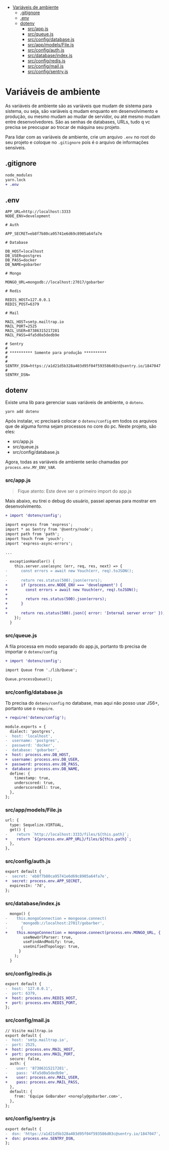 <!-- TOC -->

- [Variáveis de ambiente](#variáveis-de-ambiente)
  - [.gitignore](#gitignore)
  - [.env](#env)
  - [dotenv](#dotenv)
    - [src/app.js](#srcappjs)
    - [src/queue.js](#srcqueuejs)
    - [src/config/database.js](#srcconfigdatabasejs)
    - [src/app/models/File.js](#srcappmodelsfilejs)
    - [src/config/auth.js](#srcconfigauthjs)
    - [src/database/index.js](#srcdatabaseindexjs)
    - [src/config/redis.js](#srcconfigredisjs)
    - [src/config/mail.js](#srcconfigmailjs)
    - [src/config/sentry.js](#srcconfigsentryjs)

<!-- /TOC -->

# Variáveis de ambiente

As variáveis de ambiente são as variáveis que mudam de sistema para sistema, ou
seja, são variáveis q mudam enquanto em desenvolvimento e produção, ou mesmo
mudam ao mudar de servidor, ou até mesmo mudam entre desenvolvedores. São as
senhas de databases, URLs, tudo q vc precisa se preocupar ao trocar de máquina
seu projeto.

Para lidar com as variáveis de ambiente, crie um arquivo `.env` no root do seu
projeto e coloque no `.gitignore` pois é o arquivo de informações sensíveis.

## .gitignore

```diff
node_modules
yarn.lock
+ .env
```

## .env

```
APP_URL=http://localhost:3333
NODE_ENV=development

# Auth

APP_SECRET=eb8f7b80ca95741e6d69c8905a64fa7e

# Database

DB_HOST=localhost
DB_USER=postgres
DB_PASS=docker
DB_NAME=gobarber

# Mongo

MONGO_URL=mongodb://localhost:27017/gobarber

# Redis

REDIS_HOST=127.0.0.1
REDIS_POST=6379

# Mail

MAIL_HOST=smtp.mailtrap.io
MAIL_PORT=2525
MAIL_USER=87386315217281
MAIL_PASS=4fa5d0a5dedb9e

# Sentry
#
# ********** Somente para produção **********
#
# SENTRY_DSN=https://a1d21d5b328a403d95f04f593586d03c@sentry.io/1847047
#
SENTRY_DSN=
```

## dotenv

Existe uma lib para gerenciar suas variáveis de ambiente, o `dotenv`.

`yarn add dotenv`

Após instalar, vc precisará colocar o `dotenv/config` em todos os arquivos que
de alguma forma sejam processos no core do pc. Neste projeto, são eles:

- src/app.js
- src/queue.js
- src/config/database.js

Agora, todas as variáveis de ambiente serão chamadas por
`process.env.MY_ENV_VAR`.

### src/app.js

> Fique atento: Este deve ser o primeiro import do app.js

Mais abaixo, eu tirei o debug do usuário, passei apenas para mostrar em
desenvolvimento.

```diff
+ import 'dotenv/config';

import express from 'express';
import * as Sentry from '@sentry/node';
import path from 'path';
import Youch from 'youch';
import 'express-async-errors';

...

  exceptionHandler() {
    this.server.use(async (err, req, res, next) => {
-      const errors = await new Youch(err, req).toJSON();
-
-      return res.status(500).json(errors);
+      if (process.env.NODE_ENV === 'development') {
+        const errors = await new Youch(err, req).toJSON();
+
+        return res.status(500).json(errors);
+      }
+
+      return res.status(500).json({ error: 'Internal server error' });
    });
  }
```

### src/queue.js

A fila processa em modo separado do app.js, portanto tb precisa de importar o
`dotenv/config`

```diff
+ import 'dotenv/config';

import Queue from './lib/Queue';

Queue.processQueue();
```

### src/config/database.js

Tb precisa do `dotenv/config` no database, mas aqui não posso usar JS6+,
portanto use o `require`.

```diff
+ require('dotenv/config');

module.exports = {
  dialect: 'postgres',
-  host: 'localhost',
-  username: 'postgres',
-  password: 'docker',
-  database: 'gobarber',
+  host: process.env.DB_HOST,
+  username: process.env.DB_USER,
+  password: process.env.DB_PASS,
+  database: process.env.DB_NAME,
  define: {
    timestamp: true,
    underscored: true,
    underscoredAll: true,
  },
};
```

### src/app/models/File.js

```diff
url: {
  type: Sequelize.VIRTUAL,
  get() {
-    return `http://localhost:3333/files/${this.path}`;
+    return `${process.env.APP_URL}/files/${this.path}`;
  },
},
```

### src/config/auth.js

```diff
export default {
-  secret: 'eb8f7b80ca95741e6d69c8905a64fa7e',
+  secret: process.env.APP_SECRET,
  expiresIn: '7d',
};
```

### src/database/index.js

```diff
  mongo() {
-    this.mongoConnection = mongoose.connect(
-      'mongodb://localhost:27017/gobarber',
-      {
+    this.mongoConnection = mongoose.connect(process.env.MONGO_URL, {
        useNewUrlParser: true,
        useFindAndModify: true,
        useUnifiedTopology: true,
      }
    );
  }
```

### src/config/redis.js

```diff
export default {
-  host: '127.0.0.1',
-  port: 6379,
+  host: process.env.REDIS_HOST,
+  port: process.env.REDIS_PORT,
};
```

### src/config/mail.js

```diff
// Visite mailtrap.io
export default {
-  host: 'smtp.mailtrap.io',
-  port: 2525,
+  host: process.env.MAIL_HOST,
+  port: process.env.MAIL_PORT,
  secure: false,
  auth: {
-    user: '87386315217281',
-    pass: '4fa5d0a5dedb9e',
+    user: process.env.MAIL_USER,
+    pass: process.env.MAIL_PASS,
  },
  default: {
    from: 'Equipe GoBaraber <noreply@gobarber.com>',
  },
};
```

### src/config/sentry.js

```diff
export default {
-  dsn: 'https://a1d21d5b328a403d95f04f593586d03c@sentry.io/1847047',
+  dsn: process.env.SENTRY_DSN,
};
```
